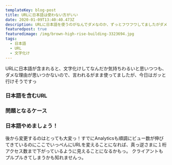 ```yaml
---
templateKey: blog-post
title: URLに日本語は使わない方がいい
date: 2020-01-09T13:40:40.473Z
description: URLに日本語を使うのがなんでダメなのか、ずっとフワフワしてましたがダメな理由が分かったので、共有しますっ
featuredpost: true
featuredimage: /img/brown-high-rise-building-3323694.jpg
tags:
  - 日本語
  - URL
  - 文字化け
---
```

URLに日本語が含まれると、文字化けしてなんだか気持ちわるいと思いつつも、ダメな理由が思いつかないので、言われるがまま使ってましたが、今日はガッと行けそうですっ

### 日本語を含むURL
### 問題となるケース
### 日本語やめましょう！
後から変更するのはとっても大変っ！すでにAnalyticsも順調にビュー数が伸びてきているのにここでいっぺんにURLを変えることになれば、真っ逆さまに１桁アクセス数まで下がっているように見えることになるかもっ。
クライアントもプルプルきてしまうかも知れませんっ。
